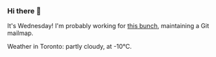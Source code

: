 ### Hi there :wave:

It's Wednesday! I'm probably working for [this bunch](https://github.com/kohofinancial), maintaining a Git mailmap.

Weather in Toronto: partly cloudy, at -10°C.
